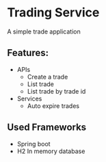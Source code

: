 # Trading Service
A simple trade application

## Features:
* APIs
  * Create a trade
  * List trade
  * List trade by trade id
* Services
  * Auto expire trades 

## Used Frameworks 
* Spring boot
* H2 In memory database
